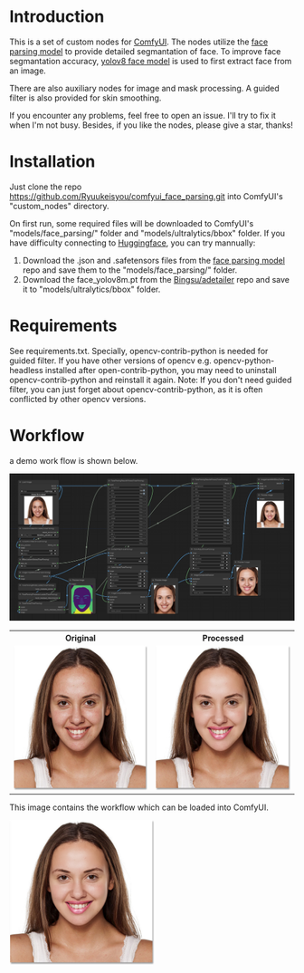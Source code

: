 # Introduction
This is a set of custom nodes for [ComfyUI](https://github.com/comfyanonymous/ComfyUI). 
The nodes utilize the [face parsing model](https://huggingface.co/jonathandinu/face-parsing) to provide detailed segmantation of face. To improve face segmantation accuracy, [yolov8 face model](https://huggingface.co/Bingsu/adetailer/) is used to first extract face from an image.

There are also auxiliary nodes for image and mask processing. A guided filter is also provided for skin smoothing. 

If you encounter any problems, feel free to open an issue. I'll try to fix it when I'm not busy. Besides, if you like the nodes, please give a star, thanks!

# Installation
Just clone the repo https://github.com/Ryuukeisyou/comfyui_face_parsing.git into ComfyUI's "custom_nodes" directory.

On first run, some required files will be downloaded to ComfyUI's "models/face_parsing/" folder and "models/ultralytics/bbox" folder. If you have difficulty connecting to [Huggingface](https://huggingface.co/), you can try mannually:

1. Download the .json and .safetensors files from the [face parsing model](https://huggingface.co/jonathandinu/face-parsing) repo and save them to the "models/face_parsing/" folder.
2. Download the face_yolov8m.pt from the [Bingsu/adetailer](https://huggingface.co/Bingsu/adetailer/) repo and save it to "models/ultralytics/bbox" folder.

# Requirements
See requirements.txt. Specially, opencv-contrib-python is needed for guided filter. If you have other versions of opencv e.g. opencv-python-headless installed after open-contrib-python, you may need to uninstall opencv-contrib-python and reinstall it again. Note: If you don't need guided filter, you can just forget about opencv-contrib-python, as it is often conflicted by other opencv versions.

# Workflow
a demo work flow is shown below.

<img src="demo/workflow.png">

<table>
<tr>
<th>Original</th>
<th>Processed</th>
</tr>

<!-- Line 1: Compare -->
<tr>
<td><img src="demo/original.jpg" height="256" width="256"></td>
<td><img src="demo/processed.png" height="256" width="256"></td>
</tr>
</table>

This image contains the workflow which can be loaded into ComfyUI.

<img src="demo/processed.png" height="256" width="256">
